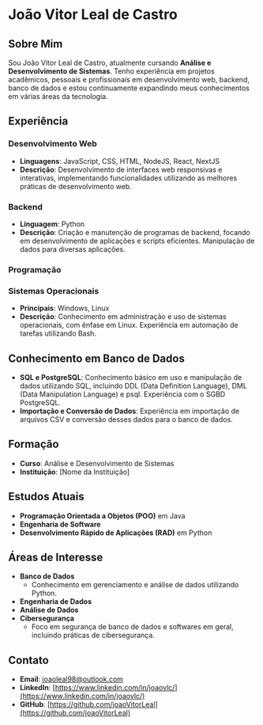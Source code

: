 # João Vitor Leal de Castro

## Sobre Mim

Sou João Vitor Leal de Castro, atualmente cursando **Análise e Desenvolvimento de Sistemas**. Tenho experiência em projetos acadêmicos, pessoais e profissionais em desenvolvimento web, backend, banco de dados e estou continuamente expandindo meus conhecimentos em várias áreas da tecnologia.

## Experiência

### Desenvolvimento Web

- **Linguagens**: JavaScript, CSS, HTML, NodeJS, React, NextJS
- **Descrição**: Desenvolvimento de interfaces web responsivas e interativas, implementando funcionalidades utilizando as melhores práticas de desenvolvimento web.

### Backend

- **Linguagem**: Python
- **Descrição**: Criação e manutenção de programas de backend, focando em desenvolvimento de aplicações e scripts eficientes. Manipulação de dados para diversas aplicações.

### Programação

### Sistemas Operacionais

- **Principais**: Windows, Linux
- **Descrição**: Conhecimento em administração e uso de sistemas operacionais, com ênfase em Linux. Experiência em automação de tarefas utilizando Bash.

## Conhecimento em Banco de Dados

- **SQL e PostgreSQL**: Conhecimento básico em uso e manipulação de dados utilizando SQL, incluindo DDL (Data Definition Language), DML (Data Manipulation Language) e psql. Experiência com o SGBD PostgreSQL.
- **Importação e Conversão de Dados**: Experiência em importação de arquivos CSV e conversão desses dados para o banco de dados.

## Formação

- **Curso**: Análise e Desenvolvimento de Sistemas
- **Instituição**: [Nome da Instituição]

## Estudos Atuais

- **Programação Orientada a Objetos (POO)** em Java
- **Engenharia de Software**
- **Desenvolvimento Rápido de Aplicações (RAD)** em Python

## Áreas de Interesse

- **Banco de Dados**
  - Conhecimento em gerenciamento e análise de dados utilizando Python.
- **Engenharia de Dados**
- **Análise de Dados**
- **Cibersegurança**
  - Foco em segurança de banco de dados e softwares em geral, incluindo práticas de cibersegurança.

## Contato

- **Email**: [joaoleal98@outlook.com](mailto:joaoleal98@outlook.com)
- **LinkedIn**: [https://www.linkedin.com/in/joaovlc/](https://www.linkedin.com/in/joaovlc/)
- **GitHub**: [https://github.com/joaoVitorLeal](https://github.com/joaoVitorLeal)
